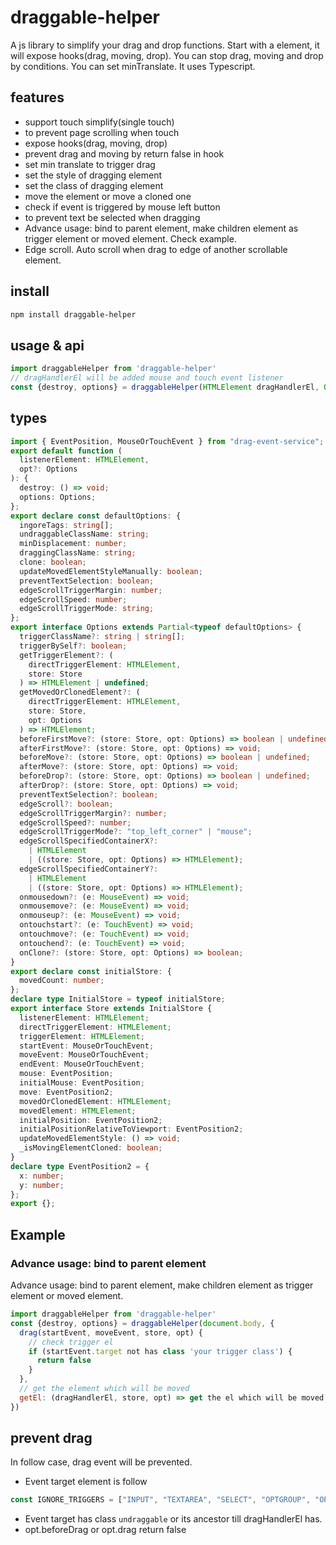 # draggable-helper

A js library to simplify your drag and drop functions. Start with a element, it will expose hooks(drag, moving, drop). You can stop drag, moving and drop by conditions. You can set minTranslate. It uses Typescript.

## features

- support touch simplify(single touch)
- to prevent page scrolling when touch
- expose hooks(drag, moving, drop)
- prevent drag and moving by return false in hook
- set min translate to trigger drag
- set the style of dragging element
- set the class of dragging element
- move the element or move a cloned one
- check if event is triggered by mouse left button
- to prevent text be selected when dragging
- Advance usage: bind to parent element, make children element as trigger element or moved element. Check example.
- Edge scroll. Auto scroll when drag to edge of another scrollable element.

## install

```sh
npm install draggable-helper
```

## usage & api

```js
import draggableHelper from 'draggable-helper'
// dragHandlerEl will be added mouse and touch event listener
const {destroy, options} = draggableHelper(HTMLElement dragHandlerEl, Object opt = {})

```

## types

```ts
import { EventPosition, MouseOrTouchEvent } from "drag-event-service";
export default function (
  listenerElement: HTMLElement,
  opt?: Options
): {
  destroy: () => void;
  options: Options;
};
export declare const defaultOptions: {
  ingoreTags: string[];
  undraggableClassName: string;
  minDisplacement: number;
  draggingClassName: string;
  clone: boolean;
  updateMovedElementStyleManually: boolean;
  preventTextSelection: boolean;
  edgeScrollTriggerMargin: number;
  edgeScrollSpeed: number;
  edgeScrollTriggerMode: string;
};
export interface Options extends Partial<typeof defaultOptions> {
  triggerClassName?: string | string[];
  triggerBySelf?: boolean;
  getTriggerElement?: (
    directTriggerElement: HTMLElement,
    store: Store
  ) => HTMLElement | undefined;
  getMovedOrClonedElement?: (
    directTriggerElement: HTMLElement,
    store: Store,
    opt: Options
  ) => HTMLElement;
  beforeFirstMove?: (store: Store, opt: Options) => boolean | undefined;
  afterFirstMove?: (store: Store, opt: Options) => void;
  beforeMove?: (store: Store, opt: Options) => boolean | undefined;
  afterMove?: (store: Store, opt: Options) => void;
  beforeDrop?: (store: Store, opt: Options) => boolean | undefined;
  afterDrop?: (store: Store, opt: Options) => void;
  preventTextSelection?: boolean;
  edgeScroll?: boolean;
  edgeScrollTriggerMargin?: number;
  edgeScrollSpeed?: number;
  edgeScrollTriggerMode?: "top_left_corner" | "mouse";
  edgeScrollSpecifiedContainerX?:
    | HTMLElement
    | ((store: Store, opt: Options) => HTMLElement);
  edgeScrollSpecifiedContainerY?:
    | HTMLElement
    | ((store: Store, opt: Options) => HTMLElement);
  onmousedown?: (e: MouseEvent) => void;
  onmousemove?: (e: MouseEvent) => void;
  onmouseup?: (e: MouseEvent) => void;
  ontouchstart?: (e: TouchEvent) => void;
  ontouchmove?: (e: TouchEvent) => void;
  ontouchend?: (e: TouchEvent) => void;
  onClone?: (store: Store, opt: Options) => boolean;
}
export declare const initialStore: {
  movedCount: number;
};
declare type InitialStore = typeof initialStore;
export interface Store extends InitialStore {
  listenerElement: HTMLElement;
  directTriggerElement: HTMLElement;
  triggerElement: HTMLElement;
  startEvent: MouseOrTouchEvent;
  moveEvent: MouseOrTouchEvent;
  endEvent: MouseOrTouchEvent;
  mouse: EventPosition;
  initialMouse: EventPosition;
  move: EventPosition2;
  movedOrClonedElement: HTMLElement;
  movedElement: HTMLElement;
  initialPosition: EventPosition2;
  initialPositionRelativeToViewport: EventPosition2;
  updateMovedElementStyle: () => void;
  _isMovingElementCloned: boolean;
}
declare type EventPosition2 = {
  x: number;
  y: number;
};
export {};
```

## Example

### Advance usage: bind to parent element

Advance usage: bind to parent element, make children element as trigger element or moved element.

```js
import draggableHelper from 'draggable-helper'
const {destroy, options} = draggableHelper(document.body, {
  drag(startEvent, moveEvent, store, opt) {
    // check trigger el
    if (startEvent.target not has class 'your trigger class') {
      return false
    }
  },
  // get the element which will be moved
  getEl: (dragHandlerEl, store, opt) => get the el which will be moved by `store.startEvent.target`
})
```

## prevent drag

In follow case, drag event will be prevented.

- Event target element is follow

```js
const IGNORE_TRIGGERS = ["INPUT", "TEXTAREA", "SELECT", "OPTGROUP", "OPTION"];
```

- Event target has class `undraggable` or its ancestor till dragHandlerEl has.
- opt.beforeDrag or opt.drag return false
